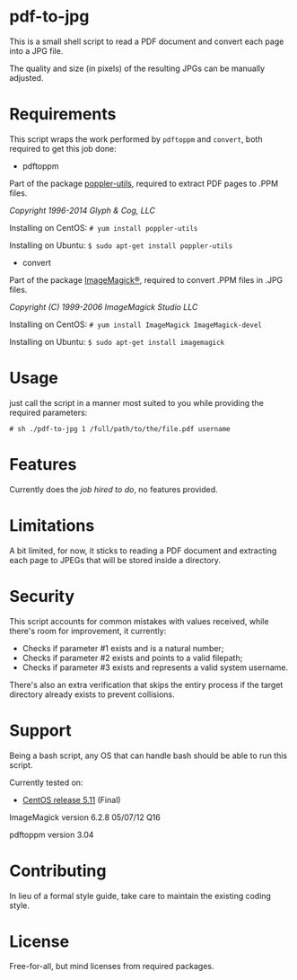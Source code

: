 # pdf-to-jpg

This is a small shell script to read a PDF document and convert each page into a JPG file.

The quality and size (in pixels) of the resulting JPGs can be manually adjusted.


# Requirements

This script wraps the work performed by `pdftoppm` and `convert`, both required to get this job done:

 - pdftoppm

 Part of the package [poppler-utils](http://poppler.freedesktop.org/), required to extract PDF pages to .PPM files.
 
 *Copyright 1996-2014 Glyph & Cog, LLC*
 
 Installing on CentOS: `# yum install poppler-utils`
 
 Installing on Ubuntu: `$ sudo apt-get install poppler-utils`

 - convert
 
 Part of the package [ImageMagick®](http://www.imagemagick.org/index.php), required to convert .PPM files in .JPG files.
 
 *Copyright (C) 1999-2006 ImageMagick Studio LLC*

 Installing on CentOS: `# yum install ImageMagick ImageMagick-devel`
 
 Installing on Ubuntu: `$ sudo apt-get install imagemagick`


# Usage

just call the script in a manner most suited to you while providing the required parameters:

```
# sh ./pdf-to-jpg 1 /full/path/to/the/file.pdf username
```


# Features

Currently does the *job hired to do*, no features provided.


# Limitations

A bit limited, for now, it sticks to reading a PDF document and extracting each page to JPEGs that will be stored inside a directory.


# Security

This script accounts for common mistakes with values received, while there's room for improvement, it currently:

 - Checks if parameter #1 exists and is a natural number;
 - Checks if parameter #2 exists and points to a valid filepath;
 - Checks if parameter #3 exists and represents a valid system username.

There's also an extra verification that skips the entiry process if the target directory already exists to prevent collisions.


# Support

Being a bash script, any OS that can handle bash should be able to run this script.

Currently tested on:

 - [CentOS release 5.11](http://wiki.centos.org/Manuals/ReleaseNotes/CentOS5.11) (Final)
 
 ImageMagick version 6.2.8 05/07/12 Q16
 
 pdftoppm version 3.04


# Contributing

In lieu of a formal style guide, take care to maintain the existing coding style.


# License

Free-for-all, but mind licenses from required packages.
